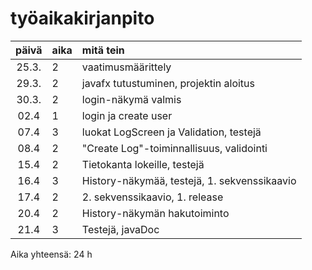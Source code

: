 # työaikakirjanpito

| päivä | aika | mitä tein  |
| :----:|:-----| :-----|
| 25.3. | 2    | vaatimusmäärittely |
| 29.3. | 2    | javafx tutustuminen, projektin aloitus |
| 30.3. | 2    | login-näkymä valmis |
| 02.4  | 1    | login ja create user |
| 07.4  | 3    | luokat LogScreen ja Validation, testejä |
| 08.4  | 2    | "Create Log"-toiminnallisuus, validointi |
| 15.4  | 2    | Tietokanta lokeille, testejä |
| 16.4  | 3    | History-näkymää, testejä, 1. sekvenssikaavio |
| 17.4  | 2    | 2. sekvenssikaavio, 1. release |
| 20.4  | 2    | History-näkymän hakutoiminto |
| 21.4  | 3    | Testejä, javaDoc |

Aika yhteensä: 24 h
